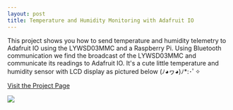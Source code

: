 ```yaml
---
layout: post
title: Temperature and Humidity Monitoring with Adafruit IO
---
```

This project shows you how to send temperature and humidity telemetry to Adafruit IO using the LYWSD03MMC and a Raspberry Pi. Using Bluetooth communication we find the broadcast of the LYWSD03MMC and communicate its readings to Adafruit IO. It's a cute little temperature and humidity sensor with LCD display as pictured below (ﾉ◕ヮ◕)ﾉ*:･ﾟ✧

[Visit the Project Page](https://github.com/okyang/tinyOkayProjects/blob/master/LYWSD03MMC_monitoring_adafruitio/README.md)

![](https://cdn-shop.adafruit.com/970x728/4881-01.jpg)


